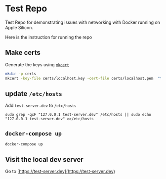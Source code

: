 # Test Repo

Test Repo for demonstrating issues with networking with Docker running on Apple Silicon.

Here is the instruction for running the repo

## Make certs

Generate the keys using [`mkcert`](https://github.com/FiloSottile/mkcert)

```sh
mkdir -p certs
mkcert -key-file certs/localhost.key -cert-file certs/localhost.pem  "test-server.dev" localhost "::1"
```

## update `/etc/hosts`

Add `test-server.dev` to `/etc/hosts`

```
sudo grep -qxF "127.0.0.1 test-server.dev" /etc/hosts || sudo echo "127.0.0.1 test-server.dev" >>/etc/hosts
```

## `docker-compose up`

```
docker-compose up
```

## Visit the local dev server

Go to [https://test-server.dev](https://test-server.dev)